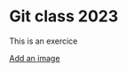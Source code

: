 # Git class 2023

This is an exercice


[Add an image](https://upload.wikimedia.org/wikipedia/commons/thumb/e/e3/Shihonage.jpg/440px-Shihonage.jpg)
